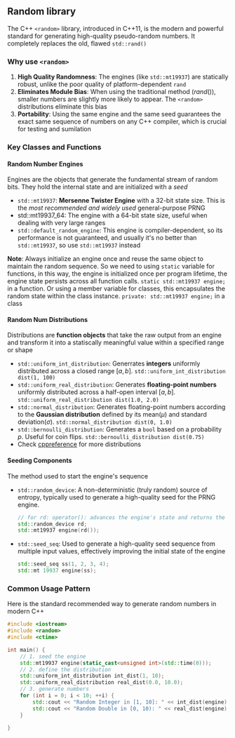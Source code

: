 ## Random library

The C++ `<random>` library, introduced in C++11, is the modern and powerful
standard for generating high-quality pseudo-random numbers. It completely
replaces the old, flawed `std::rand()`

### Why use `<random>`

1. **High Quality Randomness**: The engines (like `std::mt19937`) are statically
    robust, unlike the poor quality of platform-dependent `rand`
2. **Eliminates Module Bias**: When using the traditional method ($rand() % N$),
   smaller numbers are slightly more likely to appear. The `<random>`
    distributions eliminate this bias
3. **Portability**: Using the same engine and the same seed guarantees the exact
   same sequence of numbers on any C++ compiler, which is crucial for testing
    and sumilation

### Key Classes and Functions

#### Random Number Engines

Engines are the objects that generate the fundamental stream of random bits.
They hold the internal state and are initialized with a *seed*
- `std::mt19937`: **Mersenne Twister Engine** with a 32-bit state size. This is
  the *most recommended and widely used* general-purpose PRNG
- std::mt19937_64: The engine with a 64-bit state size, useful when dealing with
  very large ranges
- `std::default_random_engine`: This engine is compiler-dependent, so its
    performance is not guaranteed, and usually it's no better than `std::mt19937`,
    so use `std::mt19937` instead

**Note**: Always initialize an engine once and reuse the same object to maintain
the random sequence. So we need to using `static` variable for functions, in
this way, the engine is initialized once per program lifetime, the engine state
persists across all function calls. `static std::mt19937 engine;` in a function.
Or using a member variable for classes, this encapsulates the random state
within the class instance. `private: std::mt19937 engine;` in a class

#### Random Num Distributions

Distributions are **function objects** that take the raw output from an engine
and transform it into a statiscally meaningful value within a specified range or
shape
- `std::uniform_int_distribution`: Generrates **integers** uniformly distributed
across a closed range $[a, b]$. `std::uniform_int_distribution dist(1, 100)`
- `std::uniform_real_distribution`: Generates **floating-point numbers**
    uniformly distributed across a half-open interval $[a, b]$.
    `std::uniform_real_distribution dist(1.0, 2.0)`
- `std::normal_distribution`: Generates floating-point numbers according to the
    **Gaussian distribution** defined by its mean($\mu$) and standard
    deviation($\sigma$). `std::normal_distribution dist(0, 1.0)`
- `std::bernoulli_distribution`: Generates a `bool` based on a probability $p$.
    Useful for coin flips. `std::bernoulli_distribution dist(0.75)`
- Check [cppreference](cppreference.com) for more distributions

#### Seeding Components

The method used to start the engine's sequence
- `std::random_device`: A non-deterministic (truly random) source of entropy,
typically used to generate a high-quality seed for the PRNG engine.
    ```cpp
    // for rd: operator(): advances the engine's state and returns the generated value
    std::random_device rd;
    std::mt19937 engine(rd());
    ```
- `std::seed_seq`: Used to generate a high-quality seed sequence from multiple
input values, effectively improving the initial state of the engine
    ```cpp
    std::seed_seq ss(1, 2, 3, 4);
    std::mt 19937 engine(ss);
    ```

### Common Usage Pattern

Here is the standard recommended way to generate random numbers in modern C++
```cpp
#include <iostream>
#include <random>
#include <ctime>

int main() {
    // 1. seed the engine
    std::mt19937 engine(static_cast<unsigned int>(std::time(0)));
    // 2. define the distribution
    std::uniform_int_distribution int_dist(1, 10);
    std::uniform_real_distribution real_dist(0.0, 10.0);
    // 3. generate numbers
    for (int i = 0; i < 10; ++i) {
        std::cout << "Random Integer in [1, 10]: " << int_dist(engine) << std::endl;
        std::cout << "Random Double in [0, 10): " << real_dist(engine) << std::endl;
    }

}

```

